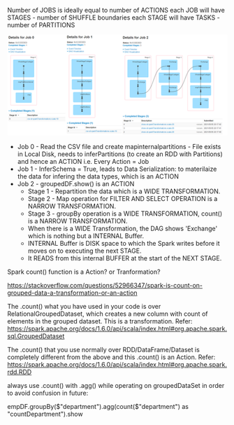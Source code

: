 Number of JOBS is ideally equal to number of ACTIONS
each JOB will have STAGES - number of SHUFFLE boundaries
each STAGE will have TASKS - number of PARTITIONS

![Multiple Jobs & Stages within](DFJobs.png)

- Job 0 - Read the CSV file and create mapinternalpartitions - File exists in Local Disk, needs to inferPartitions (to create an RDD with Partitions) and hence an ACTION
i.e. Every Action = Job
- Job 1 - InferSchema = True, leads to Data Serialization: to materilaize the data for infering the data types, which is an ACTION
- Job 2 - groupedDF.show() is an ACTION
	- Stage 1 - Repartition the data which is a WIDE TRANSFORMATION.
	- Stage 2 - Map operation for FILTER AND SELECT OPERATION is a NARROW TRANSFORMATION.
	- Stage 3 - groupBy operation is a WIDE TRANSFORMATION, count() is a NARROW TRANSFORMATION.
	- When there is a WIDE Transformation, the DAG shows 'Exchange' which is nothing but a INTERNAL Buffer.
	- INTERNAL Buffer is DISK space to which the Spark writes before it moves on to executing the next STAGE.
	- It READS from this internal BUFFER at the start of the NEXT STAGE.


Spark count() function is a Action? or Tranformation?

https://stackoverflow.com/questions/52966347/spark-is-count-on-grouped-data-a-transformation-or-an-action

The .count() what you have used in your code is over RelationalGroupedDataset, which creates a new column with count of elements in the grouped dataset. This is a transformation.
Refer: https://spark.apache.org/docs/1.6.0/api/scala/index.html#org.apache.spark.sql.GroupedDataset

The .count() that you use normally over RDD/DataFrame/Dataset is completely different from the above and this .count() is an Action.
Refer: https://spark.apache.org/docs/1.6.0/api/scala/index.html#org.apache.spark.rdd.RDD

always use .count() with .agg() while operating on groupedDataSet in order to avoid confusion in future:

empDF.groupBy($"department").agg(count($"department") as "countDepartment").show
